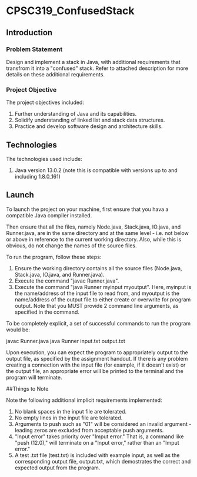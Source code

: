 # CPSC319_ConfusedStack

## Introduction

### Problem Statement

Design and implement a stack in Java, with additional requirements that transfrom it into a "confused" stack. Refer to attached description for more details on these additional requirements.

### Project Objective

The project objectives included:

1. Further understanding of Java and its capabilities.
2. Solidify understanding of linked list and stack data structures.
3. Practice and develop software design and architecture skills.

## Technologies

The technologies used include:

1. Java version 13.0.2 (note this is compatible with versions up to and including 1.8.0_161)

## Launch

To launch the project on your machine, first ensure that you hava a compatible Java compiler installed. 

Then ensure that all the files, namely Node.java, Stack.java, IO.java, and Runner.java, are in the same directory and at the same level - i.e. not below or above in reference to the current working directory. Also, while this is obvious, do not change the names of the source files.

To run the program, follow these steps:

1. Ensure the working directory contains all the source files (Node.java, Stack.java, IO.java, and Runner.java).
2. Execute the command "javac Runner.java".
3. Execute the command "java Runner myinput myoutput". Here, myinput is the name/address of the input file to read from, and myoutput is the name/address of the output file to either create or overwrite for program output. Note that you MUST provide 2 command line arguments, as specified in the command.

To be completely explicit, a set of successful commands to run the program would be:

javac Runner.java
java Runner input.txt output.txt

Upon execution, you can expect the program to appropriately output to the output file, as specified by the assignment handout. If there is any problem creating a connection with the input file (for example, if it doesn't exist) or the output file, an appropriate error will be printed to the terminal and the program will terminate.

##Things to Note

Note the following additional implicit requirements implemented:
1. No blank spaces in the input file are tolerated.
2. No empty lines in the input file are tolerated.
3. Arguments to push such as "01" will be considered an invalid argument - leading zeros are excluded from acceptable push arguments.
4. "Input error" takes priority over "Imput error." That is, a command like "push (12.0)," will terminate on a "Input error," rather than an "Imput error."
5. A test .txt file (test.txt) is included with example input, as well as the corresponding output file, output.txt, which demostrates the correct and expected output from the program.
